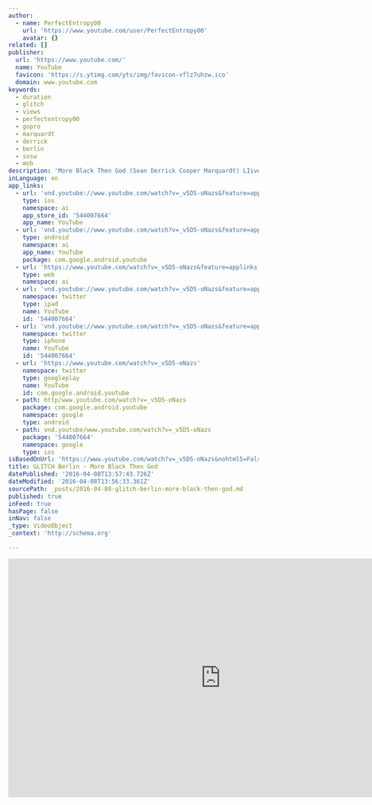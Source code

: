```yaml
---
author:
  - name: PerfectEntropy00
    url: 'https://www.youtube.com/user/PerfectEntropy00'
    avatar: {}
related: []
publisher:
  url: 'https://www.youtube.com/'
  name: YouTube
  favicon: 'https://s.ytimg.com/yts/img/favicon-vflz7uhzw.ico'
  domain: www.youtube.com
keywords:
  - duration
  - glitch
  - views
  - perfectentropy00
  - gopro
  - marquardt
  - derrick
  - berlin
  - sxsw
  - mob
description: 'More Black Then God (Sean Derrick Cooper Marquardt) LIive at GLITCH Performance Filmed by Yuro Chain Performance from January 16, 2014 GLITCH # 2 at Platoon Kunsthalle Berlin For future GLITCH events and news: http://perfectentropy.tumblr.com/glitch'
inLanguage: en
app_links:
  - url: 'vnd.youtube://www.youtube.com/watch?v=_v5D5-oNazs&feature=applinks'
    type: ios
    namespace: ai
    app_store_id: '544007664'
    app_name: YouTube
  - url: 'vnd.youtube://www.youtube.com/watch?v=_v5D5-oNazs&feature=applinks'
    type: android
    namespace: ai
    app_name: YouTube
    package: com.google.android.youtube
  - url: 'https://www.youtube.com/watch?v=_v5D5-oNazs&feature=applinks'
    type: web
    namespace: ai
  - url: 'vnd.youtube://www.youtube.com/watch?v=_v5D5-oNazs&feature=applinks'
    namespace: twitter
    type: ipad
    name: YouTube
    id: '544007664'
  - url: 'vnd.youtube://www.youtube.com/watch?v=_v5D5-oNazs&feature=applinks'
    namespace: twitter
    type: iphone
    name: YouTube
    id: '544007664'
  - url: 'https://www.youtube.com/watch?v=_v5D5-oNazs'
    namespace: twitter
    type: googleplay
    name: YouTube
    id: com.google.android.youtube
  - path: http/www.youtube.com/watch?v=_v5D5-oNazs
    package: com.google.android.youtube
    namespace: google
    type: android
  - path: vnd.youtube/www.youtube.com/watch?v=_v5D5-oNazs
    package: '544007664'
    namespace: google
    type: ios
isBasedOnUrl: 'https://www.youtube.com/watch?v=_v5D5-oNazs&nohtml5=False'
title: GLITCH Berlin - More Black Then God
datePublished: '2016-04-08T13:57:43.726Z'
dateModified: '2016-04-08T13:56:33.361Z'
sourcePath: _posts/2016-04-08-glitch-berlin-more-black-then-god.md
published: true
inFeed: true
hasPage: false
inNav: false
_type: VideoObject
_context: 'http://schema.org'

---
```

<iframe src="https://cdn.embedly.com/widgets/media.html?src=https%3A%2F%2Fwww.youtube.com%2Fembed%2F_v5D5-oNazs%3Ffeature%3Doembed&amp;url=https%3A%2F%2Fwww.youtube.com%2Fwatch%3Fv%3D_v5D5-oNazs%26nohtml5%3DFalse&amp;image=https%3A%2F%2Fi.ytimg.com%2Fvi%2F_v5D5-oNazs%2Fhqdefault.jpg&amp;key=b7d04c9b404c499eba89ee7072e1c4f7&amp;type=text%2Fhtml&amp;schema=youtube" width="854" height="480" scrolling="no" frameborder="0" allowfullscreen="allowfullscreen" style=""></iframe>